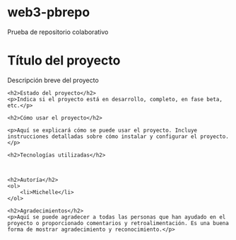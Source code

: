 # web3-pbrepo
Prueba de repositorio colaborativo

<!DOCTYPE html>
<html>
  <head>
    <title>Título del proyecto</title>
  </head>
  <body>
    <h1>Título del proyecto</h1>
    <p>Descripción breve del proyecto</p>
    
    <h2>Estado del proyecto</h2>
    <p>Indica si el proyecto está en desarrollo, completo, en fase beta, etc.</p>
    
    <h2>Cómo usar el proyecto</h2>
    
    <p>Aquí se explicará cómo se puede usar el proyecto. Incluye instrucciones detalladas sobre cómo instalar y configurar el proyecto.</p>
    
    <h2>Tecnologías utilizadas</h2>
    
    
    
    <h2>Autoría</h2>
    <ol>
        <li>Michelle</li>
    </ol>
    
    <h2>Agradecimientos</h2>
    <p>Aquí se puede agradecer a todas las personas que han ayudado en el proyecto o proporcionado comentarios y retroalimentación. Es una buena forma de mostrar agradecimiento y reconocimiento.</p>
  </body>
</html>
